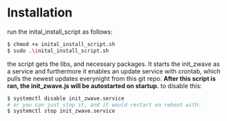 # Installation

run the inital_install_script as follows:

```bash
$ chmod +x inital_install_script.sh
$ sudo .\inital_install_script.sh
```

the script gets the libs, and necessary packages. It starts the init_zwave as a service and furthermore it enables an update service with crontab, which pulls the newest updates everynight from this git repo.
**After this script is ran, the init_zwave.js will be autostarted on startup.**
to disable this:
```bash
$ systemctl disable init_zwave.service
# or you can just stop it, and it would restart on reboot with:
$ systemctl stop init_zwave.service
```
